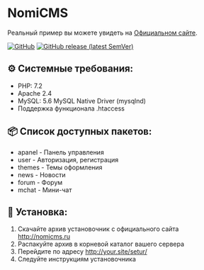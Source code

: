 # NomiCMS

Реальный пример вы можете увидеть на [Официальном сайте](http://nomicms.ru/).

[![GitHub](https://img.shields.io/github/license/nomicms/NomiCMS?color=blue)](https://github.com/nomicms/NomiCMS/blob/master/LICENSE)
[![GitHub release (latest SemVer)](https://img.shields.io/github/v/release/nomicms/NomiCMS)](https://github.com/nomicms/NomiCMS/releases)

## :gear: Системные требования:
- PHP: 7.2
- Apache 2.4
- MySQL: 5.6 MySQL Native Driver (mysqlnd)
- Поддержка функционала .htaccess

## :package: Список доступных пакетов:
- apanel - Панель управления
- user - Авторизация, регистрация
- themes - Темы оформления
- news - Новости
- forum - Форум
- mchat - Мини-чат

## :wrench: Установка:
1. Скачайте архив установочник с официального сайта http://nomicms.ru
2. Распакуйте архив в корневой каталог вашего сервера
3. Перейдите по адресу http://your.site/setur/
4. Следуйте инструкциям установочника

